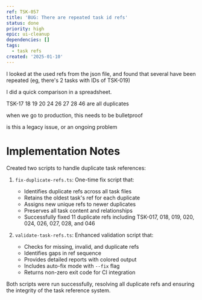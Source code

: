 ```yaml
---
ref: TSK-057
title: 'BUG: There are repeated task id refs'
status: done
priority: high
epic: ui-cleanup
dependencies: []
tags:
  - task refs
created: '2025-01-10'
---
```

I looked at the used refs from the json file, and found that several have been repeated (eg, there's 2 tasks with IDs of TSK-019)

I did a quick comparison in a spreadsheet. 

TSK-17 18 19 20 24 26 27 28 46 are all duplicates

when we go to production, this needs to be bulletproof

is this a legacy issue, or an ongoing problem

# Implementation Notes

Created two scripts to handle duplicate task references:

1. `fix-duplicate-refs.ts`: One-time fix script that:
   - Identifies duplicate refs across all task files
   - Retains the oldest task's ref for each duplicate
   - Assigns new unique refs to newer duplicates
   - Preserves all task content and relationships
   - Successfully fixed 11 duplicate refs including TSK-017, 018, 019, 020, 024, 026, 027, 028, and 046

2. `validate-task-refs.ts`: Enhanced validation script that:
   - Checks for missing, invalid, and duplicate refs
   - Identifies gaps in ref sequence
   - Provides detailed reports with colored output
   - Includes auto-fix mode with `--fix` flag
   - Returns non-zero exit code for CI integration

Both scripts were run successfully, resolving all duplicate refs and ensuring the integrity of the task reference system.
